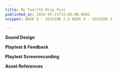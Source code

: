 ```yaml
---
title: My Twelfth Blog Post
published_at: 2024-05-21T15:00:00.000Z
snippet: WEEK 8 - SESSION 2 & WEEK 9 - SESSION 1

---
```

**Sound Design**

**Playtest & Feedback**

**Playtest Screenrecording**

**Asset References**

<!-- 1. Ask a friend, family member, classmate or someone else to playtest your work. Give them a set amount of time to explore your environment, and don't give them any instructions about where to go or what to do.  
2. Using a screen recording method of your choice, create a screen recording of their testing of your work. Use this recording to improve your design by looking for elements that may be confusing, overlooked, or otherwise in need of adjustment.
3. Post this recording to your blog, and write a post detailing the testing session, including who your tester was, what the results of the session were, and how the results will inform the design of your project moving forward. 
 -->





<!-- # This is h1

## This is h2

_underline_

**bold** -->
